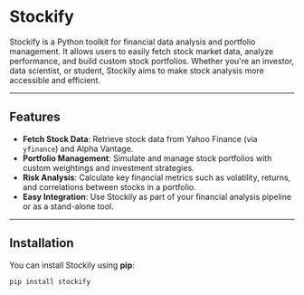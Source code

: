 # Stockify

Stockify is a Python toolkit for financial data analysis and portfolio management. It allows users to easily fetch stock market data, analyze performance, and build custom stock portfolios. Whether you're an investor, data scientist, or student, Stockily aims to make stock analysis more accessible and efficient.

---

## Features

- **Fetch Stock Data**: Retrieve stock data from Yahoo Finance (via `yfinance`) and Alpha Vantage.
- **Portfolio Management**: Simulate and manage stock portfolios with custom weightings and investment strategies.
- **Risk Analysis**: Calculate key financial metrics such as volatility, returns, and correlations between stocks in a portfolio.
- **Easy Integration**: Use Stockily as part of your financial analysis pipeline or as a stand-alone tool.

---

## Installation

You can install Stockily using **pip**:

```bash
pip install stockify
